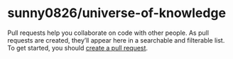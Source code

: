 # sunny0826/universe-of-knowledge

Pull requests help you collaborate on code with other people. As pull requests are created, they’ll appear here in a searchable and filterable list. To get started, you should [create a pull request](https://github.com/sunny0826/universe-of-knowledge/compare).

